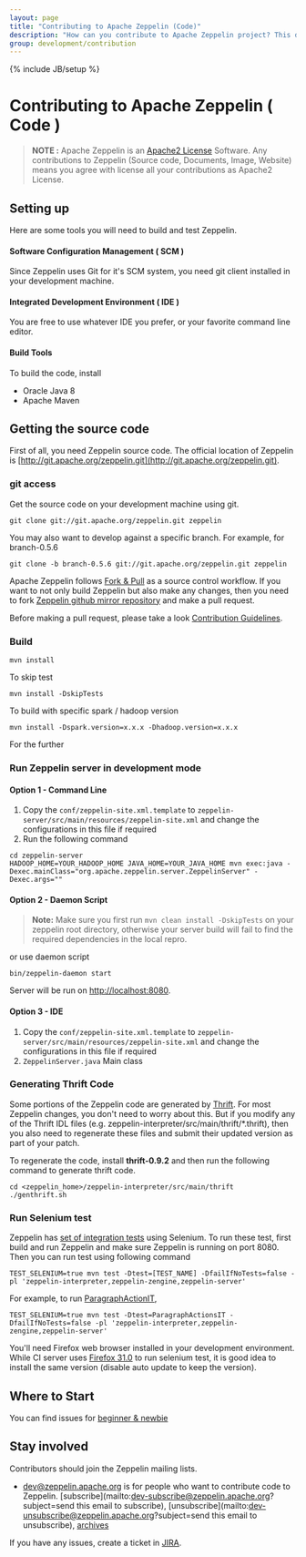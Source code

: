 ```yaml
---
layout: page
title: "Contributing to Apache Zeppelin (Code)"
description: "How can you contribute to Apache Zeppelin project? This document covers from setting up your develop environment to making a pull request on Github."
group: development/contribution
---
```

<!--
Licensed under the Apache License, Version 2.0 (the "License");
you may not use this file except in compliance with the License.
You may obtain a copy of the License at

http://www.apache.org/licenses/LICENSE-2.0

Unless required by applicable law or agreed to in writing, software
distributed under the License is distributed on an "AS IS" BASIS,
WITHOUT WARRANTIES OR CONDITIONS OF ANY KIND, either express or implied.
See the License for the specific language governing permissions and
limitations under the License.
-->
{% include JB/setup %}

# Contributing to Apache Zeppelin ( Code )

<div id="toc"></div>

> **NOTE :** Apache Zeppelin is an [Apache2 License](http://www.apache.org/licenses/LICENSE-2.0.html) Software.
Any contributions to Zeppelin (Source code, Documents, Image, Website) means you agree with license all your contributions as Apache2 License.

## Setting up
Here are some tools you will need to build and test Zeppelin.

#### Software Configuration Management ( SCM )

Since Zeppelin uses Git for it's SCM system, you need git client installed in your development machine.

#### Integrated Development Environment ( IDE )

You are free to use whatever IDE you prefer, or your favorite command line editor.

#### Build Tools

To build the code, install

  * Oracle Java 8
  * Apache Maven

## Getting the source code
First of all, you need Zeppelin source code. The official location of Zeppelin is [http://git.apache.org/zeppelin.git](http://git.apache.org/zeppelin.git).

### git access

Get the source code on your development machine using git.

```
git clone git://git.apache.org/zeppelin.git zeppelin
```

You may also want to develop against a specific branch. For example, for branch-0.5.6

```
git clone -b branch-0.5.6 git://git.apache.org/zeppelin.git zeppelin
```

Apache Zeppelin follows [Fork & Pull](https://github.com/sevntu-checkstyle/sevntu.checkstyle/wiki/Development-workflow-with-Git:-Fork,-Branching,-Commits,-and-Pull-Request) as a source control workflow.
If you want to not only build Zeppelin but also make any changes, then you need to fork [Zeppelin github mirror repository](https://github.com/apache/zeppelin) and make a pull request.

Before making a pull request, please take a look [Contribution Guidelines](http://zeppelin.apache.org/contribution/contributions.html).


### Build

```
mvn install
```

To skip test

```
mvn install -DskipTests
```

To build with specific spark / hadoop version

```
mvn install -Dspark.version=x.x.x -Dhadoop.version=x.x.x
```

For the further 

### Run Zeppelin server in development mode

#### Option 1 - Command Line

1. Copy the `conf/zeppelin-site.xml.template` to `zeppelin-server/src/main/resources/zeppelin-site.xml` and change the configurations in this file if required
2. Run the following command
```
cd zeppelin-server
HADOOP_HOME=YOUR_HADOOP_HOME JAVA_HOME=YOUR_JAVA_HOME mvn exec:java -Dexec.mainClass="org.apache.zeppelin.server.ZeppelinServer" -Dexec.args=""
```

#### Option 2 - Daemon Script

> **Note:** Make sure you first run ```mvn clean install -DskipTests``` on your zeppelin root directory, otherwise your server build will fail to find the required dependencies in the local repro.

or use daemon script

```
bin/zeppelin-daemon start
```

Server will be run on [http://localhost:8080](http://localhost:8080).

#### Option 3 - IDE

1. Copy the `conf/zeppelin-site.xml.template` to `zeppelin-server/src/main/resources/zeppelin-site.xml` and change the configurations in this file if required
2. `ZeppelinServer.java` Main class


### Generating Thrift Code

Some portions of the Zeppelin code are generated by [Thrift](http://thrift.apache.org). For most Zeppelin changes, you don't need to worry about this. But if you modify any of the Thrift IDL files (e.g. zeppelin-interpreter/src/main/thrift/*.thrift), then you also need to regenerate these files and submit their updated version as part of your patch.

To regenerate the code, install **thrift-0.9.2** and then run the following command to generate thrift code.


```
cd <zeppelin_home>/zeppelin-interpreter/src/main/thrift
./genthrift.sh
```

### Run Selenium test

Zeppelin has [set of integration tests](https://github.com/apache/zeppelin/tree/master/zeppelin-server/src/test/java/org/apache/zeppelin/integration) using Selenium. To run these test, first build and run Zeppelin and make sure Zeppelin is running on port 8080. Then you can run test using following command

```
TEST_SELENIUM=true mvn test -Dtest=[TEST_NAME] -DfailIfNoTests=false -pl 'zeppelin-interpreter,zeppelin-zengine,zeppelin-server'
```

For example, to run [ParagraphActionIT](https://github.com/apache/zeppelin/blob/master/zeppelin-server/src/test/java/org/apache/zeppelin/integration/ParagraphActionsIT.java),

```
TEST_SELENIUM=true mvn test -Dtest=ParagraphActionsIT -DfailIfNoTests=false -pl 'zeppelin-interpreter,zeppelin-zengine,zeppelin-server'
```

You'll need Firefox web browser installed in your development environment. While CI server uses [Firefox 31.0](https://ftp.mozilla.org/pub/firefox/releases/31.0/) to run selenium test, it is good idea to install the same version (disable auto update to keep the version).


## Where to Start
You can find issues for <a href="https://issues.apache.org/jira/browse/ZEPPELIN-981?jql=project%20%3D%20ZEPPELIN%20AND%20labels%20in%20(beginner%2C%20newbie)">beginner & newbie</a>

## Stay involved
Contributors should join the Zeppelin mailing lists.

* [dev@zeppelin.apache.org](http://mail-archives.apache.org/mod_mbox/zeppelin-dev/) is for people who want to contribute code to Zeppelin. [subscribe](mailto:dev-subscribe@zeppelin.apache.org?subject=send this email to subscribe), [unsubscribe](mailto:dev-unsubscribe@zeppelin.apache.org?subject=send this email to unsubscribe), [archives](http://mail-archives.apache.org/mod_mbox/zeppelin-dev/)

If you have any issues, create a ticket in [JIRA](https://issues.apache.org/jira/browse/ZEPPELIN).
